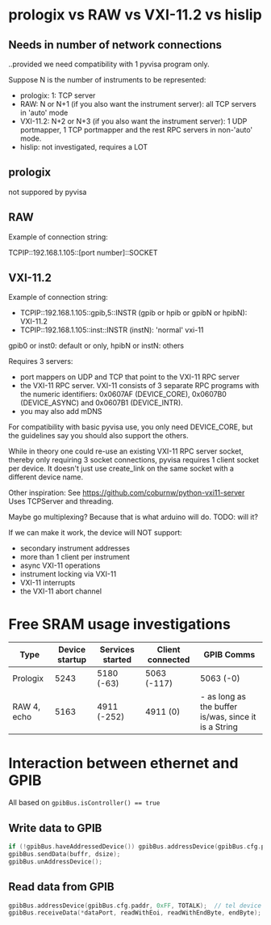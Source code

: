 # prologix vs RAW vs VXI-11.2 vs hislip

## Needs in number of network connections

..provided we need compatibility with 1 pyvisa program only.

Suppose N is the number of instruments to be represented:

* prologix: 1: TCP server
* RAW: N or N+1 (if you also want the instrument server): all TCP servers in 'auto' mode
* VXI-11.2: N+2 or N+3 (if you also want the instrument server): 1 UDP portmapper, 1 TCP portmapper and the rest RPC servers in non-'auto' mode.
* hislip: not investigated, requires a LOT

## prologix

not suppored by pyvisa

## RAW

Example of connection string:

TCPIP::192.168.1.105::[port number]::SOCKET

## VXI-11.2

Example of connection string:

* TCPIP::192.168.1.105::gpib,5::INSTR   (gpib or hpib or gpibN or hpibN): VXI-11.2
* TCPIP::192.168.1.105::inst::INSTR     (instN): 'normal' vxi-11

gpib0 or inst0: default or only, hpibN or instN: others

Requires 3 servers:

* port mappers on UDP and TCP that point to the VXI-11 RPC server
* the VXI-11 RPC server. VXI-11 consists of 3 separate RPC programs with the numeric identifiers: 0x0607AF (DEVICE_CORE), 0x0607B0 (DEVICE_ASYNC) and 0x0607B1 (DEVICE_INTR).
* you may also add mDNS

For compatibility with basic pyvisa use, you only need DEVICE_CORE, but the guidelines say you should also support the others.

While in theory one could re-use an existing VXI-11 RPC server socket, thereby only requiring 3 socket connections, 
pyvisa requires 1 client socket per device. It doesn't just use create_link on the same socket with a different device name.

Other inspiration: See https://github.com/coburnw/python-vxi11-server
Uses TCPServer and threading.

Maybe go multiplexing? Because that is what arduino will do. TODO: will it?

If we can make it work, the device will NOT support:

* secondary instrument addresses
* more than 1 client per instrument
* async VXI-11 operations
* instrument locking via VXI-11
* VXI-11 interrupts
* the VXI-11 abort channel

# Free SRAM usage investigations

| Type | Device startup | Services started | Client connected | GPIB Comms |
|---|---|---|---|---|
| Prologix | 5243 | 5180 (-63) | 5063 (-117) | 5063 (-0) |
| RAW 4, echo | 5163 | 4911 (-252) | 4911 (0) | - as long as the buffer is/was, since it is a String |

# Interaction between ethernet and GPIB

All based on `gpibBus.isController() == true`

## Write data to GPIB

```cpp
if (!gpibBus.haveAddressedDevice()) gpibBus.addressDevice(gpibBus.cfg.paddr, 0xFF, TOLISTEN);
gpibBus.sendData(buffr, dsize);
gpibBus.unAddressDevice();
```

## Read data from GPIB

```cpp
gpibBus.addressDevice(gpibBus.cfg.paddr, 0xFF, TOTALK);  // tel device 'paddr' to talk. If you do this and the device has nothing to say, you might get an error.
gpibBus.receiveData(*dataPort, readWithEoi, readWithEndByte, endByte); // get the data from the bus and send out
```
